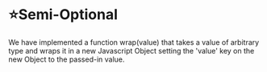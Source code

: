 # :star:Semi-Optional

We have implemented a function wrap(value) that takes a value of arbitrary type and wraps it in a new Javascript Object setting the 'value' key on the new Object to the passed-in value.
